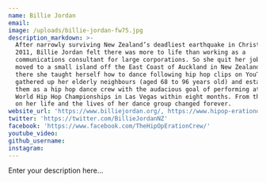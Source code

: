 ```yaml
---
name: Billie Jordan
email:
image: /uploads/billie-jordan-fw75.jpg
description_markdown: >-
  After narrowly surviving New Zealand’s deadliest earthquake in Christchurch in
  2011, Billie Jordan felt there was more to life than working as a
  communications consultant for large corporations. So she quit her job and
  moved to a small island off the East Coast of Auckland in New Zealand. Once
  there she taught herself how to dance following hip hop clips on YouTube, then
  gathered up her elderly neighbours (aged 68 to 96 years old) and established
  them as a hip hop dance crew with the audacious goal of performing at the
  World Hip Hop Championships in Las Vegas within eight months. From that point
  on her life and the lives of her dance group changed forever.
website_url: 'https://www.billiejordan.org/, https://www.hipop-erationdance.com/'
twitter: 'https://twitter.com/BillieJordanNZ'
facebook: 'https://www.facebook.com/TheHipOpErationCrew/'
youtube_video:
github_username:
instagram:
---
```


Enter your description here...
